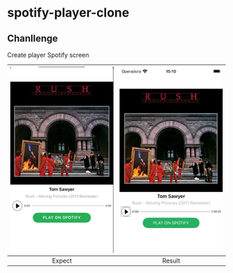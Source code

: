 # spotify-player-clone

## Chanllenge
Create player Spotify screen

|<img src="./Public/challenge.png" width="250">|<img src="./Public/result.png" width="250">|
|:---:|:---:|
|Expect| Result|